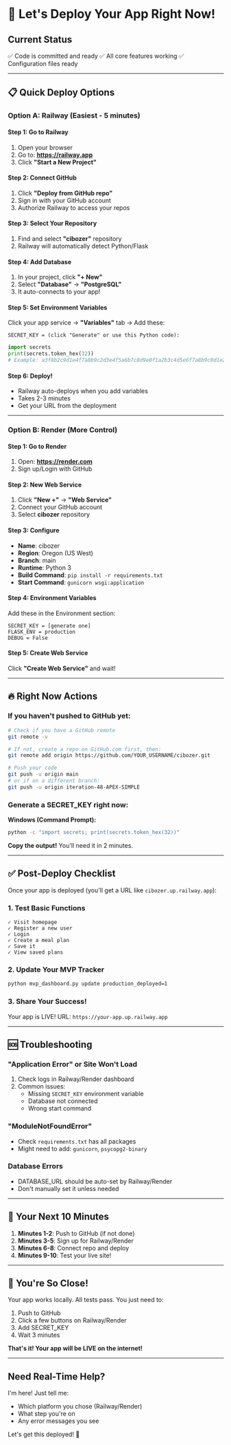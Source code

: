 # 🚀 Let's Deploy Your App Right Now!

## Current Status
✅ Code is committed and ready
✅ All core features working
✅ Configuration files ready

---

## 📋 Quick Deploy Options

### Option A: Railway (Easiest - 5 minutes)

#### Step 1: Go to Railway
1. Open your browser
2. Go to: **https://railway.app**
3. Click **"Start a New Project"**

#### Step 2: Connect GitHub
1. Click **"Deploy from GitHub repo"**
2. Sign in with your GitHub account
3. Authorize Railway to access your repos

#### Step 3: Select Your Repository
1. Find and select **"cibozer"** repository
2. Railway will automatically detect Python/Flask

#### Step 4: Add Database
1. In your project, click **"+ New"**
2. Select **"Database"** → **"PostgreSQL"**
3. It auto-connects to your app!

#### Step 5: Set Environment Variables
Click your app service → **"Variables"** tab → Add these:

```
SECRET_KEY = (click "Generate" or use this Python code):
```
```python
import secrets
print(secrets.token_hex(32))
# Example: a3f8b2c9d1e4f7a8b9c2d3e4f5a6b7c8d9e0f1a2b3c4d5e6f7a8b9c0d1e2f3a4
```

#### Step 6: Deploy!
- Railway auto-deploys when you add variables
- Takes 2-3 minutes
- Get your URL from the deployment

---

### Option B: Render (More Control)

#### Step 1: Go to Render
1. Open: **https://render.com**
2. Sign up/Login with GitHub

#### Step 2: New Web Service
1. Click **"New +"** → **"Web Service"**
2. Connect your GitHub account
3. Select **cibozer** repository

#### Step 3: Configure
- **Name**: cibozer
- **Region**: Oregon (US West)
- **Branch**: main
- **Runtime**: Python 3
- **Build Command**: `pip install -r requirements.txt`
- **Start Command**: `gunicorn wsgi:application`

#### Step 4: Environment Variables
Add these in the Environment section:
```
SECRET_KEY = [generate one]
FLASK_ENV = production
DEBUG = False
```

#### Step 5: Create Web Service
Click **"Create Web Service"** and wait!

---

## 🔥 Right Now Actions

### If you haven't pushed to GitHub yet:

```bash
# Check if you have a GitHub remote
git remote -v

# If not, create a repo on GitHub.com first, then:
git remote add origin https://github.com/YOUR_USERNAME/cibozer.git

# Push your code
git push -u origin main
# or if on a different branch:
git push -u origin iteration-48-APEX-SIMPLE
```

### Generate a SECRET_KEY right now:

**Windows (Command Prompt):**
```cmd
python -c "import secrets; print(secrets.token_hex(32))"
```

**Copy the output!** You'll need it in 2 minutes.

---

## ✅ Post-Deploy Checklist

Once your app is deployed (you'll get a URL like `cibozer.up.railway.app`):

### 1. Test Basic Functions
```
✓ Visit homepage
✓ Register a new user
✓ Login
✓ Create a meal plan
✓ Save it
✓ View saved plans
```

### 2. Update Your MVP Tracker
```bash
python mvp_dashboard.py update production_deployed=1
```

### 3. Share Your Success!
Your app is LIVE! URL: `https://your-app.up.railway.app`

---

## 🆘 Troubleshooting

### "Application Error" or Site Won't Load
1. Check logs in Railway/Render dashboard
2. Common issues:
   - Missing `SECRET_KEY` environment variable
   - Database not connected
   - Wrong start command

### "ModuleNotFoundError"
- Check `requirements.txt` has all packages
- Might need to add: `gunicorn`, `psycopg2-binary`

### Database Errors
- DATABASE_URL should be auto-set by Railway/Render
- Don't manually set it unless needed

---

## 🎯 Your Next 10 Minutes

1. **Minutes 1-2**: Push to GitHub (if not done)
2. **Minutes 3-5**: Sign up for Railway/Render
3. **Minutes 6-8**: Connect repo and deploy
4. **Minutes 9-10**: Test your live site!

---

## 💪 You're So Close!

Your app works locally. All tests pass. You just need to:
1. Push to GitHub
2. Click a few buttons on Railway/Render
3. Add SECRET_KEY
4. Wait 3 minutes

**That's it! Your app will be LIVE on the internet!**

---

## Need Real-Time Help?

I'm here! Just tell me:
- Which platform you chose (Railway/Render)
- What step you're on
- Any error messages you see

Let's get this deployed! 🚀